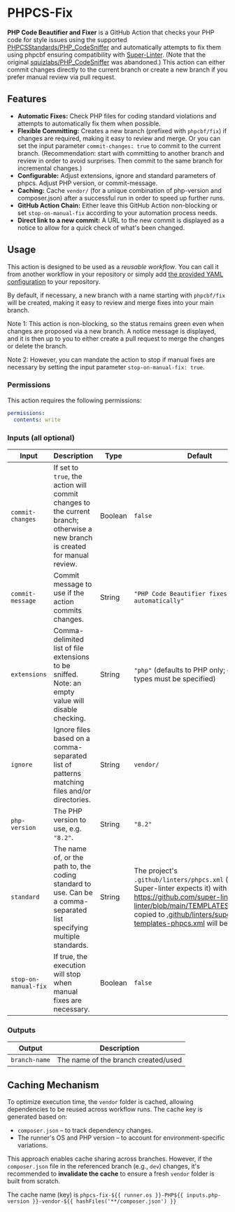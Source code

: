 # PHPCS-Fix

**PHP Code Beautifier and Fixer** is a GitHub Action that checks your PHP code for style issues using the supported [PHPCSStandards/PHP_CodeSniffer](https://github.com/PHPCSStandards/PHP_CodeSniffer/) and automatically attempts to fix them using phpcbf ensuring compatibility with [Super-Linter](https://github.com/super-linter/super-linter).
(Note that the original [squizlabs/PHP_CodeSniffer](https://github.com/squizlabs/PHP_CodeSniffer) was abandoned.)
This action can either commit changes directly to the current branch or create a new branch if you prefer manual review via pull request.

## Features

- **Automatic Fixes:** Check PHP files for coding standard violations and attempts to automatically fix them when possible.
- **Flexible Committing:** Creates a new branch (prefixed with `phpcbf/fix`) if changes are required, making it easy to review and merge. Or you can set the input parameter `commit-changes: true` to commit to the current branch. (Recommendation: start with committing to another branch and review in order to avoid surprises. Then commit to the same branch for incremental changes.)
- **Configurable:** Adjust extensions, ignore and standard parameters of phpcs. Adjust PHP version, or commit-message.
- **Caching:** Cache `vendor/` (for a unique combination of php-version and composer.json) after a successful run in order to speed up further runs.
- **GitHub Action Chain:** Either leave this GitHub Action non-blocking or set `stop-on-manual-fix` according to your automation process needs.
- **Direct link to a new commit:** A URL to the new commit is displayed as a notice to allow for a quick check of what's been changed.

## Usage

This action is designed to be used as a _reusable workflow_. You can call it from another workflow in your repository or simply add [the provided YAML configuration](.github/workflows/phpcs-phpcbf.yml) to your repository.

By default, if necessary, a new branch with a name starting with `phpcbf/fix` will be created, making it easy to review and merge fixes into your main branch.

Note 1: This action is non-blocking, so the status remains green even when changes are proposed via a new branch.
A notice message is displayed, and it is then up to you to either create a pull request to merge the changes or delete the branch.

Note 2: However, you can mandate the action to stop if manual fixes are necessary by setting the input parameter `stop-on-manual-fix: true`.

### Permissions

This action requires the following permissions:

```yaml
permissions:
  contents: write
```

### Inputs (all optional)

| Input                | Description                                                                                                                  | Type    | Default                                                                                                                                                                                                                                                                                              |
| -------------------- | ---------------------------------------------------------------------------------------------------------------------------- | ------- | ---------------------------------------------------------------------------------------------------------------------------------------------------------------------------------------------------------------------------------------------------------------------------------------------------- |
| `commit-changes`     | If set to `true`, the action will commit changes to the current branch; otherwise a new branch is created for manual review. | Boolean | `false`                                                                                                                                                                                                                                                                                              |
| `commit-message`     | Commit message to use if the action commits changes.                                                                         | String  | `"PHP Code Beautifier fixes applied automatically"`                                                                                                                                                                                                                                                  |
| `extensions`         | Comma-delimited list of file extensions to be sniffed. Note: an empty value will disable checking.                           | String  | `"php"` (defaults to PHP only; other file types must be specified)                                                                                                                                                                                                                                   |
| `ignore`             | Ignore files based on a comma-separated list of patterns matching files and/or directories.                                  | String  | `vendor/`                                                                                                                                                                                                                                                                                            |
| `php-version`        | The PHP version to use, e.g. `"8.2"`.                                                                                        | String  | `"8.2"`                                                                                                                                                                                                                                                                                              |
| `standard`           | The name of, or the path to, the coding standard to use. Can be a comma-separated list specifying multiple standards.        | String  | The project's `.github/linters/phpcs.xml` (where Super-linter expects it) with fallback to <https://github.com/super-linter/super-linter/blob/main/TEMPLATES/phpcs.xml> copied to [.github/linters/super-linter-templates-phpcs.xml](.github/linters/super-linter-templates-phpcs.xml) will be used. |
| `stop-on-manual-fix` | If true, the execution will stop when manual fixes are necessary.                                                            | Boolean | `false`                                                                                                                                                                                                                                                                                              |

### Outputs

| Output        | Description                         |
| ------------- | ----------------------------------- |
| `branch-name` | The name of the branch created/used |

## Caching Mechanism

To optimize execution time, the `vendor` folder is cached, allowing dependencies to be reused across workflow runs. The cache key is generated based on:

- `composer.json` – to track dependency changes.
- The runner's OS and PHP version – to account for environment-specific variations.

This approach enables cache sharing across branches. However, if the `composer.json` file in the referenced branch (e.g., `dev`) changes, it's recommended to **invalidate the cache** to ensure a fresh `vendor` folder is built from scratch.

The cache name (key) is `phpcs-fix-${{ runner.os }}-PHP${{ inputs.php-version }}-vendor-${{ hashFiles('**/composer.json') }}`

